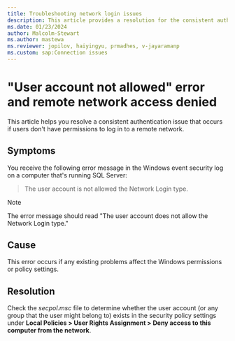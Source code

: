 ```yaml
---
title: Troubleshooting network login issues 
description: This article provides a resolution for the consistent authentication issue that affects network login.
ms.date: 01/23/2024
author: Malcolm-Stewart
ms.author: mastewa
ms.reviewer: jopilov, haiyingyu, prmadhes, v-jayaramanp
ms.custom: sap:Connection issues
---
```


# "User account not allowed" error and remote network access denied

This article helps you resolve a consistent authentication issue that occurs if users don't have permissions to log in to a remote network.

## Symptoms

You receive the following error message in the Windows event security log on a computer that's running SQL Server:

> The user account is not allowed the Network Login type.

> [!NOTE]
> The error message should read "The user account does not allow the Network Login type."

## Cause

This error occurs if any existing problems affect the Windows permissions or policy settings.

## Resolution

Check the *secpol.msc* file to determine whether the user account (or any group that the user might belong to) exists in the security policy settings under **Local Policies > User Rights Assignment > Deny access to this computer from the network**.
